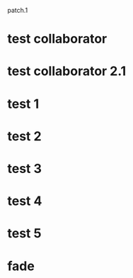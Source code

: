 patch.1

# test collaborator

# test collaborator 2.1

# test 1

# test 2

# test 3

# test 4

# test 5

# fade
